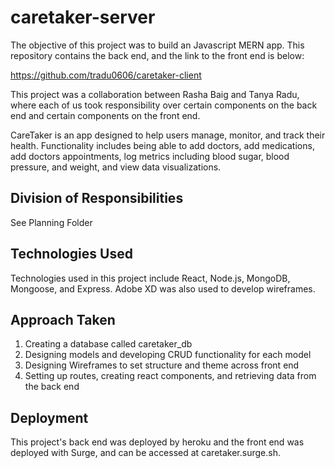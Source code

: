 # caretaker-server

The objective of this project was to build an Javascript MERN app. This repository contains the back end, and the link to the front end is below:

https://github.com/tradu0606/caretaker-client

This project was a collaboration between Rasha Baig and Tanya Radu, where each of us took responsibility over certain components on the back end and certain components on the front end. 

CareTaker is an app designed to help users manage, monitor, and track their health. Functionality includes being able to add doctors, add medications, add doctors appointments, log metrics including blood sugar, blood pressure, and weight, and view data visualizations. 

## Division of Responsibilities
See Planning Folder

## Technologies Used

Technologies used in this project include React, Node.js, MongoDB, Mongoose, and Express. Adobe XD was also used to develop wireframes.


## Approach Taken

1. Creating a database called caretaker_db
2. Designing models and developing CRUD functionality for each model
3. Designing Wireframes to set structure and theme across front end
4. Setting up routes, creating react components, and retrieving data from the back end

## Deployment

This project's back end was deployed by heroku and the front end was deployed with Surge, and can be accessed at caretaker.surge.sh.
